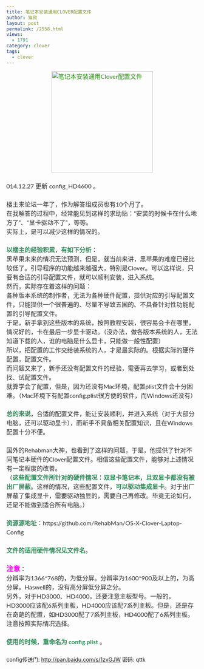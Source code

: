 ```yaml
---
title: 笔记本安装通用CLOVER配置文件
author: 猫叔
layout: post
permalink: /2558.html
views:
  - 1791
category: clover
tags:
  - clover
---
```

<p style="border: 0px; font-family: Lato, sans-serif; font-size: 16px; margin: 0px 0px 24px; outline: 0px; padding: 0px; vertical-align: baseline; color: #2b2b2b; line-height: 24px;">
  <a style="border: 0px; font-family: inherit; font-style: inherit; margin: 0px; outline: 0px; padding: 0px; vertical-align: baseline; color: #24890d;" href="http://cache.maoshu.cc//wp-content/uploads/sinapicv2-backup/2558-ww2-bmiddle-005V4vEUjw1enznjrt1dnj30gd0gnaan.jpg" target="_blank"><img class=" aligncenter" style="vertical-align: middle; display: block; margin: 7px auto; max-width: 100%; height: auto;" src="http://cache.maoshu.cc//wp-content/uploads/sinapicv2-backup/2558-ww2-mw600-005V4vEUjw1enznjrt1dnj30gd0gnaan.jpg" alt="笔记本安装通用Clover配置文件" width="267" height="271" /></a>
</p>

<p style="border: 0px; font-family: Lato, sans-serif; font-size: 16px; margin: 0px 0px 24px; outline: 0px; padding: 0px; vertical-align: baseline; color: #2b2b2b; line-height: 24px;">
  014.12.27 更新 config_HD4600 。
</p>

<p style="border: 0px; font-family: Lato, sans-serif; font-size: 16px; margin: 0px 0px 24px; outline: 0px; padding: 0px; vertical-align: baseline; color: #2b2b2b; line-height: 24px;">
  楼主来论坛一年了，作为解答组成员也有10个月了。<br />在我解答的过程中，经常能见到这样的求助贴：“安装的时候卡在什么地方了”、“显卡驱动不了”，等等。<br />实际上，是可以减少这样的情况的。
</p>

<p style="border: 0px; font-family: Lato, sans-serif; font-size: 16px; margin: 0px 0px 24px; outline: 0px; padding: 0px; vertical-align: baseline; color: #2b2b2b; line-height: 24px;">
  <span style="border: 0px; font-family: inherit; font-style: inherit; margin: 0px; outline: 0px; padding: 0px; vertical-align: baseline; color: #2e8b57;"><span style="border: 0px; font-family: inherit; font-style: inherit; font-weight: bold; margin: 0px; outline: 0px; padding: 0px; vertical-align: baseline;">以楼主的经验积累</span></span>，<span style="border: 0px; font-family: inherit; font-style: inherit; margin: 0px; outline: 0px; padding: 0px; vertical-align: baseline; color: #2e8b57;"><span style="border: 0px; font-family: inherit; font-style: inherit; font-weight: bold; margin: 0px; outline: 0px; padding: 0px; vertical-align: baseline;">有如下分析</span></span>：<br />黑苹果未来的情况无法预测，但是，就当前来讲，黑苹果的难度已经比较低了。引导程序的功能越来越强大，特别是Clover。可以这样说，只要有合适的引导配置文件，就可以顺利安装，进入系统。<br />然而，实际存在着这样的问题：<br />各种版本系统的制作者，无法为各种硬件配置，提供对应的引导配置文件，只能提供一个很普遍的、尽量不导致五国的、不具备针对性功能配置的引导配置文件。<br />于是，新手拿到这些版本的系统，按照教程安装，很容易会卡在哪里，情况好的，卡在最后一步显卡驱动。（没办法，做各版本系统的人，无法知道下载的人，谁的电脑是什么显卡，只能做一般性配置）<br />所以，把配置的工作交给装系统的人，才是最实际的。根据实际的硬件配置，配置文件。<br />而问题又来了，新手还没有配置文件的经验，需要再去学习，或者到处找、试配置文件。<br />就算学会了配置，但是，因为还没有Mac环境，配置plist文件会十分困难。（Mac环境下有配置config.plist很方便的软件，而Windows还没有）
</p>

<p style="border: 0px; font-family: Lato, sans-serif; font-size: 16px; margin: 0px 0px 24px; outline: 0px; padding: 0px; vertical-align: baseline; color: #2b2b2b; line-height: 24px;">
  <span style="border: 0px; font-family: inherit; font-style: inherit; margin: 0px; outline: 0px; padding: 0px; vertical-align: baseline; color: #2e8b57;"><span style="border: 0px; font-family: inherit; font-style: inherit; font-weight: bold; margin: 0px; outline: 0px; padding: 0px; vertical-align: baseline;">总的来说</span></span>，合适的配置文件，能让安装顺利，并进入系统（对于大部分电脑，还可以驱动显卡），而新手不具备相关配置知识，且在Windows配置十分不便。
</p>

<p style="border: 0px; font-family: Lato, sans-serif; font-size: 16px; margin: 0px 0px 24px; outline: 0px; padding: 0px; vertical-align: baseline; color: #2b2b2b; line-height: 24px;">
  国外的Rehabman大神，也看到了这样的问题，于是，他提供了针对不同笔记本硬件的Clover配置文件。相信这些配置文件，能够对上述情况有一定程度的改善。<br />（<span style="border: 0px; font-family: inherit; font-style: inherit; margin: 0px; outline: 0px; padding: 0px; vertical-align: baseline; color: #2e8b57;"><span style="border: 0px; font-family: inherit; font-style: inherit; font-weight: bold; margin: 0px; outline: 0px; padding: 0px; vertical-align: baseline;">这些配置文件所针对的硬件情况</span></span>：<span style="border: 0px; font-family: inherit; font-style: inherit; margin: 0px; outline: 0px; padding: 0px; vertical-align: baseline; color: #2e8b57;"><span style="border: 0px; font-family: inherit; font-style: inherit; font-weight: bold; margin: 0px; outline: 0px; padding: 0px; vertical-align: baseline;">双显卡笔记本</span></span>，<span style="border: 0px; font-family: inherit; font-style: inherit; margin: 0px; outline: 0px; padding: 0px; vertical-align: baseline; color: #2e8b57;"><span style="border: 0px; font-family: inherit; font-style: inherit; font-weight: bold; margin: 0px; outline: 0px; padding: 0px; vertical-align: baseline;">且双显卡都没有被出厂屏蔽</span></span>。这样的情况，这些配置文件，<span style="border: 0px; font-family: inherit; font-style: inherit; margin: 0px; outline: 0px; padding: 0px; vertical-align: baseline; color: #2e8b57;"><span style="border: 0px; font-family: inherit; font-style: inherit; font-weight: bold; margin: 0px; outline: 0px; padding: 0px; vertical-align: baseline;">可以驱动集成显卡</span></span>。对于出厂屏蔽了集成显卡，需要驱动独显的，需要自己再修改。毕竟无论如何，还是不能做到适合所有电脑。）
</p>

<p style="border: 0px; font-family: Lato, sans-serif; font-size: 16px; margin: 0px 0px 24px; outline: 0px; padding: 0px; vertical-align: baseline; color: #2b2b2b; line-height: 24px;">
  <span style="border: 0px; font-family: inherit; font-style: inherit; margin: 0px; outline: 0px; padding: 0px; vertical-align: baseline; color: #2e8b57;"><span style="border: 0px; font-family: inherit; font-style: inherit; font-weight: bold; margin: 0px; outline: 0px; padding: 0px; vertical-align: baseline;">资源源地址</span></span>：https://github.com/RehabMan/OS-X-Clover-Laptop-Config
</p>

<p style="border: 0px; font-family: Lato, sans-serif; font-size: 16px; margin: 0px 0px 24px; outline: 0px; padding: 0px; vertical-align: baseline; color: #2b2b2b; line-height: 24px;">
  <span style="border: 0px; font-family: inherit; font-style: inherit; margin: 0px; outline: 0px; padding: 0px; vertical-align: baseline; color: #2e8b57;"><span style="border: 0px; font-family: inherit; font-style: inherit; font-weight: bold; margin: 0px; outline: 0px; padding: 0px; vertical-align: baseline;">文件的适用硬件情况见文件名</span></span>。
</p>

<p style="border: 0px; font-family: Lato, sans-serif; font-size: 16px; margin: 0px 0px 24px; outline: 0px; padding: 0px; vertical-align: baseline; color: #2b2b2b; line-height: 24px;">
  <span style="border: 0px; font-family: inherit; font-size: large; font-style: inherit; margin: 0px; outline: 0px; padding: 0px; vertical-align: baseline;"><span style="border: 0px; font-family: inherit; font-size: 18px; font-style: inherit; margin: 0px; outline: 0px; padding: 0px; vertical-align: baseline; color: #ff00ff;"><span style="border: 0px; font-family: inherit; font-style: inherit; font-weight: bold; margin: 0px; outline: 0px; padding: 0px; vertical-align: baseline;">注意</span></span></span>：<br />分辨率为1366*768的，为低分屏。分辨率为1600*900及以上的，为高分屏。Haswell的，没有高分屏低分屏之分。<br />另外，对于HD3000、HD4000，还要注意主板型号。一般的，HD3000应该配6系列主板，HD4000应该配7系列主板。但是，还是存在奇葩的配置，如HD3000配了7系列主板，HD4000配了6系列主板。注意按照实际情况选择。
</p>

<p style="border: 0px; font-family: Lato, sans-serif; font-size: 16px; margin: 0px 0px 24px; outline: 0px; padding: 0px; vertical-align: baseline; color: #2b2b2b; line-height: 24px;">
  <span style="border: 0px; font-family: inherit; font-style: inherit; margin: 0px; outline: 0px; padding: 0px; vertical-align: baseline; color: #2e8b57;"><span style="border: 0px; font-family: inherit; font-style: inherit; font-weight: bold; margin: 0px; outline: 0px; padding: 0px; vertical-align: baseline;">使用的时候</span></span>，<span style="border: 0px; font-family: inherit; font-style: inherit; margin: 0px; outline: 0px; padding: 0px; vertical-align: baseline; color: #2e8b57;"><span style="border: 0px; font-family: inherit; font-style: inherit; font-weight: bold; margin: 0px; outline: 0px; padding: 0px; vertical-align: baseline;">重命名为 config.plist</span></span> 。
</p>

config传送门: <http://pan.baidu.com/s/1zvGJW> 密码: qttk

